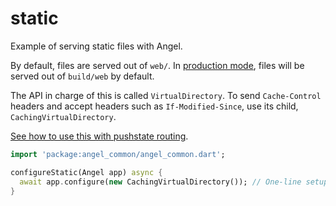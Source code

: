 # static
Example of serving static files with Angel.

By default, files are served out of `web/`. In [production mode](https://github.com/angel-dart/angel/wiki/Production-Mode),
files will be served out of `build/web` by default.

The API in charge of this is called `VirtualDirectory`. To send `Cache-Control` headers and accept headers such as
`If-Modified-Since`, use its child, `CachingVirtualDirectory`.

[See how to use this with pushstate routing](https://github.com/angel-example/push_state).

```dart
import 'package:angel_common/angel_common.dart';

configureStatic(Angel app) async {
  await app.configure(new CachingVirtualDirectory()); // One-line setup
}
```
